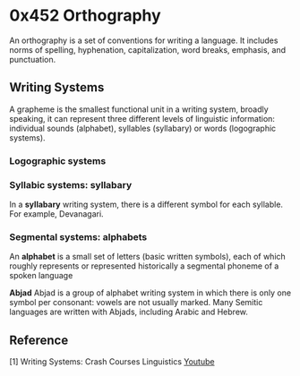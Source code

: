 # 0x452 Orthography

An orthography is a set of conventions for writing a language. It includes norms of spelling, hyphenation, capitalization, word breaks, emphasis, and punctuation.

## Writing Systems

A grapheme is the smallest functional unit in a writing system, broadly speaking, it can represent three different levels of linguistic information: individual sounds (alphabet), syllables (syllabary) or words (logographic systems).

### Logographic systems



### Syllabic systems: syllabary
In a **syllabary** writing system, there is a different symbol for each syllable. For example, Devanagari.


### Segmental systems: alphabets
An **alphabet** is a small set of letters (basic written symbols), each of which roughly represents or represented historically a segmental phoneme of a spoken language

**Abjad** Abjad is a group of alphabet writing system in which there is only one symbol per consonant: vowels are not usually marked. Many Semitic languages are written with Abjads, including Arabic and Hebrew.


## Reference

[1] Writing Systems: Crash Courses Linguistics [Youtube](https://www.youtube.com/watch?v=-sUUWyo4RZQ)
